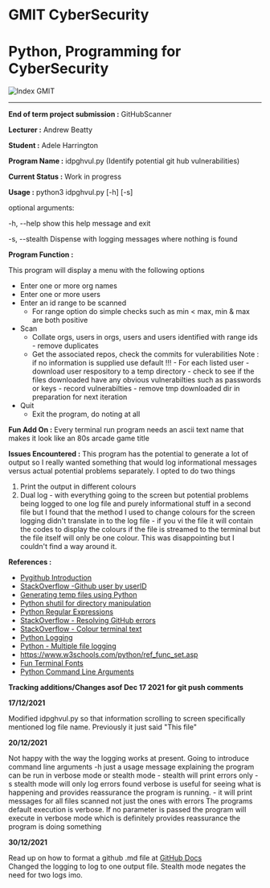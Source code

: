 
GMIT CyberSecurity 
===========
Python, Programming for CyberSecurity
============

<img src="https://image.ibb.co/gw4Gen/Index_GMIT.png" alt="Index GMIT" border="0" /> 

--------

**End of term project submission :** GitHubScanner

**Lecturer :** Andrew Beatty

**Student  :** Adele Harrington 

**Program Name :** idpghvul.py (Identify potential git hub vulnerabilities)

**Current Status :** Work in progress 

**Usage :** python3  idpghvul.py [-h] [-s]

optional arguments:

  -h, --help     show this help message and exit

  -s, --stealth  Dispense with logging messages where nothing is found

**Program Function :** 

This program will display a menu with the following options

- Enter one or more org names
- Enter one or more users
- Enter an id range to be scanned
   - For range option do simple checks such as min < max, min & max are both positive 
- Scan 
    - Collate orgs, users in orgs, users and users identified with range ids - remove duplicates
    - Get the associated repos, check the commits for vulerabilities 
Note :  if no information is supplied use default !!! 
           - For each listed user
               - download user respository to a temp directory
               - check to see if the files downloaded have any obvious vulnerabilties such as passwords or keys
               - record vulnerabilties
               - remove tmp downloaded dir in preparation for next iteration
- Quit
    - Exit the program, do noting at all

**Fun Add On :**
             Every terminal run program needs an ascii text name that makes it look like an 80s arcade game title

**Issues Encountered :**
       This program has the potential to generate a lot of output so I really wanted something that would log informational messages versus actual potential problems separately. I opted to do two things

1. Print the output in different colours
2. Dual log - with everything going to the screen but potential problems being logged to one log file and purely informational stuff in a second file but I found that the method I used to change colours for the screen logging didn't translate in to the log file - if you vi the file it will contain the codes to display the colours if the file is streamed to the terminal but the file itself will only be one colour. This was disappointing but I couldn't find a way around it.

**References :**

- [Pygithub Introduction](https://pygithub.readthedocs.io/en/latest/introduction.html)
- [StackOverflow -Github user by userID](https://stackoverflow.com/questions/35972249/get-github-username-by-github-user-id)
- [Generating temp files using Python](https://www.tutorialspoint.com/generate-temporary-files-and-directories-using-python)
- [Python shutil for directory manipulation](https://docs.python.org/3/library/shutil.html)
- [Python Regular Expressions](https://www.programiz.com/python-programming/regex )
- [StackOverflow - Resolving GitHub errors](https://stackoverflow.com/questions/9617336/how-to-resolve-git-did-not-exit-cleanly-exit-code-128-error-on-tortoisegit)
- [StackOverflow - Colour terminal text](https://stackoverflow.com/questions/287871/how-to-print-colored-text-to-the-terminal)
- [Python Logging](https://docs.python.org/3/library/logging.html )
- [Python - Multiple file logging](https://stackoverflow.com/questions/11232230/logging-to-two-files-with-different-settings)
- https://www.w3schools.com/python/ref_func_set.asp
- [Fun Terminal Fonts](https://towardsdatascience.com/prettify-your-terminal-text-with-termcolor-and-pyfiglet-880de83fda6b)
- [Python Command Line Arguments](https://www.tutorialspoint.com/python/python_command_line_arguments.htm)

**Tracking additions/Changes asof Dec 17 2021 for git push comments**

**17/12/2021**

Modified idpghvul.py so that information scrolling to screen specifically mentioned log file name. 
Previously it just said "This file"

**20/12/2021**

Not happy with the way the logging works at present. 
Going to introduce command line arguments
       -h just a usage message explaining the program can be run in verbose mode or stealth mode - stealth will print errors only
       -s stealth mode will only log errors found
        verbose is useful for seeing what is happening and provides reassurance the program is running.
       - it will print messages for all files scanned not just the ones with errors 
The programs default execution is verbose. If no parameter is passed the program will execute in verbose mode which is definitely provides reassurance the program is doing something

**30/12/2021**

Read up on how to format a github .md file at [GitHub Docs](https://docs.github.com/en/github/writing-on-github/getting-started-with-writing-and-formatting-on-github/basic-writing-and-formatting-syntax)           
Changed the logging to log to one output file. Stealth mode negates the need for two logs imo.
